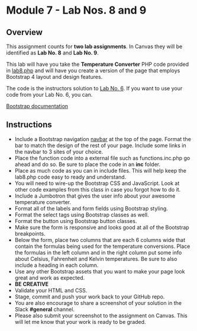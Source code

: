 # Module 7 - Lab Nos. 8 and 9

## Overview

This assignment counts for **two lab assignments**. In Canvas they will be identified as **Lab No. 8** and **Lab No. 9**.

This lab will have you take the **Temperature Converter** PHP code provided in [lab8.php](lab8.php) and will have you create a version of the page that employs Bootstrap 4 layout and design features.

The code is the instructors solution to [Lab No. 6](https://github.com/belgort-clark/ctec-127-module-4-lab-6). If you want to use your code from your Lab No. 6, you can.

[Bootstrap documentation](https://getbootstrap.com/docs/4.0/getting-started/introduction/)

## Instructions

- Include a Bootstrap navigation [navbar](https://getbootstrap.com/docs/4.0/components/navbar/) at the top of the page. Format the bar to match the design of the rest of your page. Include some links in the navbar to 3 sites of your choice.
- Place the function code into a external file such as functions.inc.php go ahead and do so. Be sure to place the code in an **inc** folder.
- Place as much code as you can in include files. This will help keep the lab8.php code easy to ready and understand.
- You will need to wire-up the Bootstrap CSS and JavaScript. Look at other code examples from this class in case you forgot how to do it.
- Include a Jumbotron that gives the user info about your awesome temperature converter.
- Format all of the labels and form fields using Bootstrap styling.
- Format the select tags using Bootstrap classes as well.
- Format the button using Bootstrap button classes.
- Make sure the form is responsive and looks good at all of the Bootstrap breakpoints.
- Below the form, place two columns that are each 6 columns wide that contain the formulas being used for the temperature conversions. Place the formulas in the left column and in the right column put some info about Celsius, Fahrenheit and Kelvin temperatures. Be sure to also include a heading in each column.
- Use any other Bootstrap assets that you want to make your page look great and work as expected.
- **BE CREATIVE**
- Validate your HTML and CSS.
- Stage, commit and push your work back to your GitHub repo.
- You are also encourage to share a screenshot of your solution in the Slack **#general** channel.
- Please also submit your screenshot to the assignment on Canvas. This will let me know that your work is ready to be graded.
